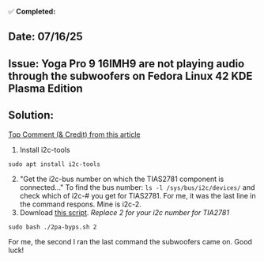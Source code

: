 ✅ **Completed:**

## Date: 07/16/25

## Issue: Yoga Pro 9 16IMH9 are not playing audio through the subwoofers on Fedora Linux 42 KDE Plasma Edition 

## Solution: 

[Top Comment (& Credit) from this article](https://askubuntu.com/questions/1487745/bass-speakers-not-working-on-lenovo-yoga-pro-9-14irp8-ubuntu-22-04)

1. Install i2c-tools
```
sudo apt install i2c-tools
```
2. "Get the i2c-bus number on which the TIAS2781 component is connected..." To find the bus number: ```ls -l /sys/bus/i2c/devices/``` and check which of i2c-# you get for TIAS2781. For me, it was the last line in the command respons. Mine is i2c-2.
3. Download [this script](https://bugzilla.kernel.org/attachment.cgi?id=304763). *Replace 2 for your i2c number for TIA2781*
```
sudo bash ./2pa-byps.sh 2
```
For me, the second I ran the last command the subwoofers came on. Good luck!

